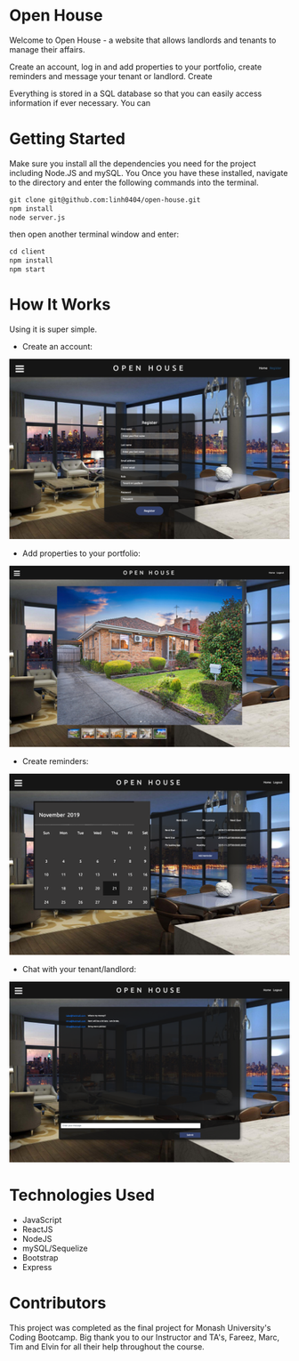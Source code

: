 # Open House
Welcome to Open House - a website that allows landlords and tenants to manage their affairs.

Create an account, log in and add properties to your portfolio, create reminders and message your tenant or landlord. Create

Everything is stored in a SQL database so that you can easily access information if ever necessary. You can

# Getting Started
Make sure you install all the dependencies you need for the project including Node.JS and mySQL. You
Once you have these installed, navigate to the directory and enter the following commands into the terminal. 

```
git clone git@github.com:linh0404/open-house.git
npm install 
node server.js
```

then open another terminal window and enter:

```
cd client
npm install
npm start
```


# How It Works
Using it is super simple. 

- Create an account:

![GitHub Logo](/client/public/images/screenshot1.png)

- Add properties to your portfolio:

![GitHub Logo](/client/public/images/screenshot2.png)

- Create reminders:

![GitHub Logo](/client/public/images/screenshot3.png)

- Chat with your tenant/landlord:

![GitHub Logo](/client/public/images/screenshot4.png)


# Technologies Used

- JavaScript
- ReactJS
- NodeJS
- mySQL/Sequelize
- Bootstrap
- Express 


# Contributors
This project was completed as the final project for Monash University's Coding Bootcamp. Big thank you to our Instructor and TA's, Fareez, Marc, Tim and Elvin for all their help throughout the course. 


